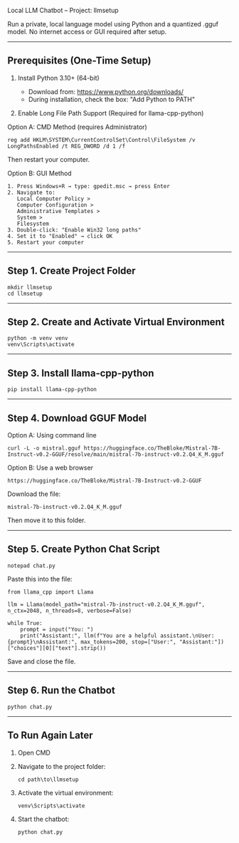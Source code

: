 
Local LLM Chatbot – Project: llmsetup


Run a private, local language model using Python and a quantized .gguf model.
No internet access or GUI required after setup.

------------------------------
Prerequisites (One-Time Setup)
------------------------------

1. Install Python 3.10+ (64-bit)
   - Download from: https://www.python.org/downloads/
   - During installation, check the box: "Add Python to PATH"

2. Enable Long File Path Support (Required for llama-cpp-python)

Option A: CMD Method (requires Administrator)

    reg add HKLM\SYSTEM\CurrentControlSet\Control\FileSystem /v LongPathsEnabled /t REG_DWORD /d 1 /f

Then restart your computer.

Option B: GUI Method

    1. Press Windows+R → type: gpedit.msc → press Enter  
    2. Navigate to:  
       Local Computer Policy >  
       Computer Configuration >  
       Administrative Templates >  
       System >  
       Filesystem  
    3. Double-click: "Enable Win32 long paths"  
    4. Set it to "Enabled" → click OK  
    5. Restart your computer

------------------------------
Step 1. Create Project Folder
------------------------------

    mkdir llmsetup
    cd llmsetup

------------------------------
Step 2. Create and Activate Virtual Environment
------------------------------

    python -m venv venv
    venv\Scripts\activate

------------------------------
Step 3. Install llama-cpp-python
------------------------------

    pip install llama-cpp-python

------------------------------
Step 4. Download GGUF Model
------------------------------

Option A: Using command line

    curl -L -o mistral.gguf https://huggingface.co/TheBloke/Mistral-7B-Instruct-v0.2-GGUF/resolve/main/mistral-7b-instruct-v0.2.Q4_K_M.gguf

Option B: Use a web browser

    https://huggingface.co/TheBloke/Mistral-7B-Instruct-v0.2-GGUF

Download the file:

    mistral-7b-instruct-v0.2.Q4_K_M.gguf

Then move it to this folder.

------------------------------
Step 5. Create Python Chat Script
------------------------------

    notepad chat.py

Paste this into the file:

    from llama_cpp import Llama

    llm = Llama(model_path="mistral-7b-instruct-v0.2.Q4_K_M.gguf", n_ctx=2048, n_threads=8, verbose=False)

    while True:
        prompt = input("You: ")
        print("Assistant:", llm(f"You are a helpful assistant.\nUser: {prompt}\nAssistant:", max_tokens=200, stop=["User:", "Assistant:"])["choices"][0]["text"].strip())

Save and close the file.

------------------------------
Step 6. Run the Chatbot
------------------------------

    python chat.py


------------------------------
To Run Again Later
------------------------------

1. Open CMD
2. Navigate to the project folder:

       cd path\to\llmsetup

3. Activate the virtual environment:

       venv\Scripts\activate

4. Start the chatbot:

       python chat.py
